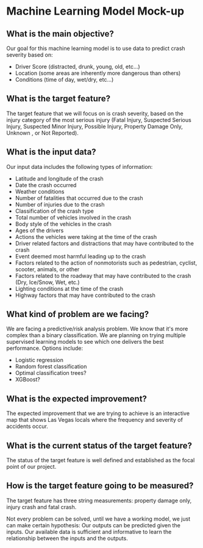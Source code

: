 # Machine Learning Model Mock-up

## What is the main objective? 
Our goal for this machine learning model is to use data to predict crash severity based on:
* Driver Score (distracted, drunk, young, old, etc...)
* Location (some areas are inherently more dangerous than others)
* Conditions (time of day, wet/dry, etc...)

## What is the target feature?
The target feature that we will focus on is crash severity, based on the injury category of the most serious injury (Fatal Injury, Suspected Serious Injury, Suspected Minor Injury, Possible Injury, Property Damage Only, Unknown , or Not Reported). 

## What is the input data?
Our input data includes the following types of information:

* Latitude and longitude of the crash
* Date the crash occurred
* Weather conditions
* Number of fatalities that occurred due to the crash
* Number of injuries due to the crash
* Classification of the crash type
* Total number of vehicles involved in the crash
* Body style of the vehicles in the crash
* Ages of the drivers
* Actions the vehicles were taking at the time of the crash 
* Driver related factors and distractions that may have contributed to the crash 
* Event deemed most harmful leading up to the crash
* Factors related to the action of nonmotorists such as pedestrian, cyclist, scooter, animals, or other 
* Factors related to the roadway that may have contributed to the crash (Dry, Ice/Snow, Wet, etc.)
* Lighting conditions at the time of the crash
* Highway factors that may have contributed to the crash

## What kind of problem are we facing?
We are facing a predictive/risk analysis problem. We know that it's more complex than a binary classification. We are planning on trying multiple supervised learning models to see which one delivers the best performance. Options include:
* Logistic regression
* Random forest classification
* Optimal classification trees?
* XGBoost?

## What is the expected improvement?
The expected improvement that we are trying to achieve is an interactive map that shows Las Vegas locals where the frequency and severity of accidents occur.

## What is the current status of the target feature?
The status of the target feature is well defined and established as the focal point of our project.

## How is the target feature going to be measured?
The target feature has three string measurements: property damage only, injury crash and fatal crash.


Not every problem can be solved, until we have a working model, we just can make certain hypothesis:
	Our outputs can be predicted given the inputs.
	Our available data is sufficient and informative to learn the relationship between the inputs and the outputs.
	



 
